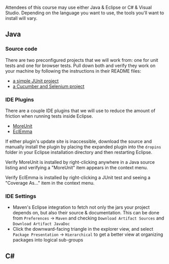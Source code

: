 Attendees of this course may use either Java & Eclipse or C# & Visual Studio. Depending on the language you want to use, the tools you'll want to install will vary.

## Java

### Source code

There are two preconfigured projects that we will work from: one for unit tests and one for browser tests. Pull down both and verify they work on your machine by following the instructions in their README files:

* [a simple JUnit project](https://github.com/testdouble/java-junit-example) 
* [a Cucumber and Selenium project](https://github.com/testdouble/java-cucumber-example)

### IDE Plugins

There are a couple IDE plugins that we will use to reduce the amount of friction when running tests inside Eclipse.

* [MoreUnit](http://moreunit.sourceforge.net/#download)
* [EclEmma](http://www.eclemma.org/installation.html)

If either plugin's update site is inaccessible, download the source and manually install the plugin by placing the expanded plugin into the `dropins` folder in your Eclipse installation directory and then restarting Eclipse.

Verify MoreUnit is installed by right-clicking anywhere in a Java source listing and verifying a "MoreUnit" item appears in the context menu.

Verify EclEmma is installed by right-clicking a JUnit test and seeing a "Coverage As…" item in the context menu.

### IDE Settings

* Maven's Eclipse integration to fetch not only the jars your project depends on, but also their source & documentation. This can be done from `Preferences` -> `Maven` and checking `Download Artifact Sources` and `Download Artifact JavaDoc`
* Click the downward-facing triangle in the explorer view, and select `Package Presentation` -> `Hierarchical` to get a better view at organizing packages into logical sub-groups

## C&#35;

